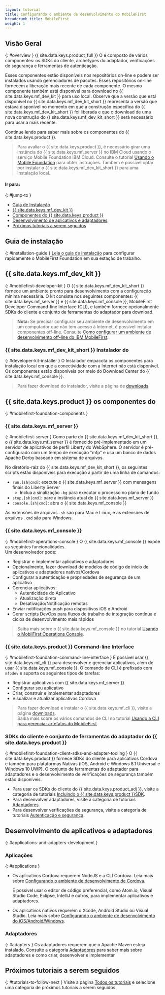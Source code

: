 ```yaml
---
layout: tutorial
title: Configurando o ambiente de desenvolvimento do MobileFirst
breadcrumb_title: MobileFirst
weight: 1
---
```

<!-- NLS_CHARSET=UTF-8 -->
## Visão Geral
{: #overview }
{{ site.data.keys.product_full }} O é composto de vários componentes: os SDKs do cliente, archetypes do adaptador, verificações de segurança e ferramentas de autenticação.

Esses componentes estão disponíveis nos repositórios on-line e podem ser instalados usando gerenciadores de pacotes. Esses repositórios on-line fornecem a liberação mais recente de cada componente. O mesmo componente também está disponível para download no {{ site.data.keys.mf_dev_kit }} para uso local. Observe que a versão que está disponível no {{ site.data.keys.mf_dev_kit_short }} representa a versão que estava disponível no momento em que a construção específica do {{ site.data.keys.mf_dev_kit_short }} foi liberada e que o download de uma nova construção do {{ site.data.keys.mf_dev_kit_short }} será necessário para usar a mais recente.

Continue lendo para saber mais sobre os componentes do {{ site.data.keys.product }}.

> Para avaliar o {{ site.data.keys.product }}, é necessário girar uma instância do {{ site.data.keys.mf_server }} no IBM Cloud usando o serviço Mobile Foundation IBM Cloud. Consulte o tutorial [Usando o Mobile Foundation](../../../ibmcloud/using-mobile-foundation/) para obter instruções. Também é possível optar por instalar o {{ site.data.keys.mf_dev_kit_short }} para uma instalação local.

#### Ir para:
{: #jump-to }

* [Guia de Instalação ](#installation-guide)
* [{{ site.data.keys.mf_dev_kit }}](#mobilefirst-developer-kit)
* [Componentes do {{ site.data.keys.product }}](#mobilefirst-foundation-components)
* [Desenvolvimento de aplicativos e adaptadores](#applications-and-adapters-development)
* [Próximos tutoriais a serem seguidos](#tutorials-to-follow-next)

## Guia de instalação
{: #installation-guide }
[Leia o guia de instalação](installation-guide) para configurar rapidamente o MobileFirst Foundation em sua estação de trabalho.

## {{ site.data.keys.mf_dev_kit }}
{: #mobilefirst-developer-kit }
O {{ site.data.keys.mf_dev_kit_short }} fornece um ambiente pronto para desenvolvimento com a configuração mínima necessária. O kit consiste nos seguintes componentes: {{ site.data.keys.mf_server }} e {{ site.data.keys.mf_console }}, MobileFirst Developer Command-line Interface (CLI), e também fornece opcionalmente SDKs do cliente e conjunto de ferramentas do adaptador para download.

> **Nota:** Se precisar configurar seu ambiente de desenvolvimento em um computador que não tem acesso à Internet, é possível instalar componentes off-line. Consulte [Como configurar um ambiente de desenvolvimento off-line do IBM MobileFirst]({{site.baseurl}}/blog/2016/03/31/howto-set-up-an-offline-ibm-mobilefirst-8-0-development-environment).

### {{ site.data.keys.mf_dev_kit_short }} Instalador do
{: #developer-kit-installer }
O Instalador empacota os componentes para instalação local em que a conectividade com a Internet não está disponível.  
Os componentes estão disponíveis por meio do Download Center do {{ site.data.keys.mf_console }}.

> Para fazer download do instalador, visite a página de [downloads]({{site.baseurl}}/downloads/).

## {{ site.data.keys.product }} os componentes do
{: #mobilefirst-foundation-components }

### {{ site.data.keys.mf_server }}
{: #mobilefirst-server }
Como parte do {{ site.data.keys.mf_dev_kit_short }}, o {{ site.data.keys.mf_server }} é fornecido pré-implementado em um servidor de aplicativos de perfil Liberty do WebSphere. O servidor é pré-configurado com um tempo de execução "mfp" e usa um banco de dados Apache Derby baseado em sistema de arquivos.

No diretório-raiz do {{ site.data.keys.mf_dev_kit_short }}, os seguintes scripts estão disponíveis para execução a partir de uma linha de comandos:

* `run.[sh|cmd]`: execute o {{ site.data.keys.mf_server }} com mensagens finais do Liberty Server
    * Inclua a sinalização `-bg` para executar o processo no plano de fundo
* `stop.[sh|cmd]`: pare a instância atual do {{ site.data.keys.mf_server }}
* `console.[sh|cmd]`: abra o {{ site.data.keys.mf_console }}

As extensões de arquivos `.sh` são para Mac e Linux, e as extensões de arquivos `.cmd` são para Windows.

### {{ site.data.keys.mf_console }}
{: #mobilefirst-operations-console }
O {{ site.data.keys.mf_console }} expõe as seguintes funcionalidades.  
Um desenvolvedor pode:

- Registrar e implementar aplicativos e adaptadores
- Opcionalmente, fazer download de modelos de código de início de aplicativos e adaptadores nativos/Cordova
- Configurar a autenticação e propriedades de segurança de um aplicativo
- Gerenciar aplicativos:
    - Autenticidade do Aplicativo
    - Atualização direta
    - Desativação/Notificação remotas
- Enviar notificações push para dispositivos iOS e Android
- Gerar scripts DevOps para fluxos de trabalho de integração contínua e ciclos de desenvolvimento mais rápidos

> Saiba mais sobre o {{ site.data.keys.mf_console }} no tutorial [Usando o MobilFirst Operations Console](../../../product-overview/components/console/).

### {{ site.data.keys.product }} Command-line Interface
{: #mobilefirst-foundation-command-line-interface }
É possível usar {{ site.data.keys.mf_cli }} para desenvolver e gerenciar aplicativos, além de usar {{ site.data.keys.mf_console }}. O comando de CLI é prefixado com `mfpdev` e suporta os seguintes tipos de tarefas:

* Registrar aplicativos com {{ site.data.keys.mf_server }}
* Configurar seu aplicativo
* Criar, construir e implementar adaptadores
* Visualizar e atualizar aplicativos Cordova

> Para fazer download e instalar o {{ site.data.keys.mf_cli }}, visite a página [downloads]({{site.baseurl}}/downloads/).  
> Saiba mais sobre os vários comandos de CLI no tutorial [Usando a CLI para gerenciar artefatos do MobileFirst](../../../application-development/using-mobilefirst-cli-to-manage-mobilefirst-artifacts/).

### SDKs do cliente e conjunto de ferramentas do adaptador do {{ site.data.keys.product }}
{: #mobilefirst-foundation-client-sdks-and-adapter-tooling }
O {{ site.data.keys.product }} fornece SDKs do cliente para aplicativos Cordova e também para plataformas Nativas (iOS, Android e Windows 8.1 Universal e Windows 10 UWP). O conjunto de ferramentas do adaptador para adaptadores e o desenvolvimento de verificações de segurança também estão disponíveis.

* Para usar os SDKs do cliente do {{ site.data.keys.product_adj }}, visite a categoria de tutoriais [Incluindo o {{ site.data.keys.product }}SDK](../../../application-development/sdk/).  
* Para desenvolver adaptadores, visite a categoria de tutoriais [Adaptadores](../../../adapters/).  
* Para desenvolver verificações de segurança, visite a categoria de tutoriais [Autenticação e segurança](../../../authentication-and-security/).  

## Desenvolvimento de aplicativos e adaptadores
{: #applications-and-adapters-development }

### Aplicações
{: #applications }
* Os aplicativos Cordova requerem NodeJS e a CLI Cordova. Leia mais sobre [Configurando o ambiente de desenvolvimento de Cordova](../cordova).

    É possível usar o editor de código preferencial, como Atom.io, Visual Studio Code, Eclipse, IntelliJ e outros, para implementar aplicativos e adaptadores.  

* Os aplicativos nativos requerem o Xcode, Android Studio ou Visual Studio. Leia mais sobre [Configurando o ambiente de desenvolvimento do iOS/Android/Windows](../).

### Adaptadores
{: #adapters }
Os adaptadores requerem que o Apache Maven esteja instalado. Consulte a categoria [Adaptadores](../../../adapters/) para saber mais sobre adaptadores e como criar, desenvolver e implementar

## Próximos tutoriais a serem seguidos
{: #tutorials-to-follow-next }
Visite a página [Todos os tutoriais](../../../all-tutorials/) e selecione uma categoria de próximos tutoriais a serem seguidos.
